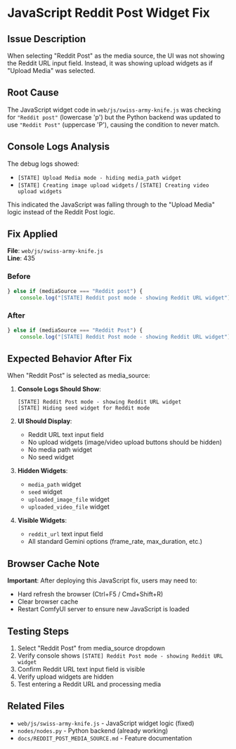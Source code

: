 # JavaScript Reddit Post Widget Fix

## Issue Description

When selecting "Reddit Post" as the media source, the UI was not showing the Reddit URL input field. Instead, it was showing upload widgets as if "Upload Media" was selected.

## Root Cause

The JavaScript widget code in `web/js/swiss-army-knife.js` was checking for `"Reddit post"` (lowercase 'p') but the Python backend was updated to use `"Reddit Post"` (uppercase 'P'), causing the condition to never match.

## Console Logs Analysis

The debug logs showed:

- `[STATE] Upload Media mode - hiding media_path widget`
- `[STATE] Creating image upload widgets` / `[STATE] Creating video upload widgets`

This indicated the JavaScript was falling through to the "Upload Media" logic instead of the Reddit Post logic.

## Fix Applied

**File**: `web/js/swiss-army-knife.js`  
**Line**: 435

### Before

```javascript
} else if (mediaSource === "Reddit post") {
    console.log("[STATE] Reddit post mode - showing Reddit URL widget");
```

### After

```javascript
} else if (mediaSource === "Reddit Post") {
    console.log("[STATE] Reddit Post mode - showing Reddit URL widget");
```

## Expected Behavior After Fix

When "Reddit Post" is selected as media_source:

1. **Console Logs Should Show**:

    ```
    [STATE] Reddit Post mode - showing Reddit URL widget
    [STATE] Hiding seed widget for Reddit mode
    ```

2. **UI Should Display**:
    - Reddit URL text input field
    - No upload widgets (image/video upload buttons should be hidden)
    - No media path widget
    - No seed widget

3. **Hidden Widgets**:
    - `media_path` widget
    - `seed` widget
    - `uploaded_image_file` widget
    - `uploaded_video_file` widget

4. **Visible Widgets**:
    - `reddit_url` text input field
    - All standard Gemini options (frame_rate, max_duration, etc.)

## Browser Cache Note

**Important**: After deploying this JavaScript fix, users may need to:

- Hard refresh the browser (Ctrl+F5 / Cmd+Shift+R)
- Clear browser cache
- Restart ComfyUI server to ensure new JavaScript is loaded

## Testing Steps

1. Select "Reddit Post" from media_source dropdown
2. Verify console shows `[STATE] Reddit Post mode - showing Reddit URL widget`
3. Confirm Reddit URL text input field is visible
4. Verify upload widgets are hidden
5. Test entering a Reddit URL and processing media

## Related Files

- `web/js/swiss-army-knife.js` - JavaScript widget logic (fixed)
- `nodes/nodes.py` - Python backend (already working)
- `docs/REDDIT_POST_MEDIA_SOURCE.md` - Feature documentation

